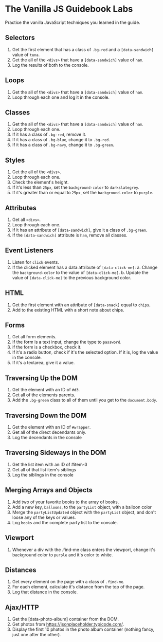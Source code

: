 # The Vanilla JS Guidebook Labs
Practice the vanilla JavaScript techniques you learned in the guide.

## Selectors

1. Get the first element that has a class of `.bg-red` and a `[data-sandwich]` value of `tuna`.
2. Get the all of the `<divs>` that have a `[data-sandwich]` value of `ham`.
3. Log the results of both to the console.


## Loops

1. Get the all of the `<divs>` that have a `[data-sandwich]` value of `ham`.
2. Loop through each one and log it in the console.


## Classes

1. Get the all of the `<divs>` that have a `[data-sandwich]` value of `ham`.
2. Loop through each one.
3. If it has a class of `.bg-red`, remove it.
3. If it has a class of `.bg-blue`, change it to `.bg-red`.
5. If it has a class of `.bg-navy`, change it to `.bg-green`.


## Styles

1. Get the all of the `<divs>`.
2. Loop through each one.
3. Check the element's height.
4. If it's less than `25px`, set the `background-color` to `darkslategrey`.
5. If it's greater than or equal to `25px`, set the `background-color` to `purple`.


## Attributes

1. Get all `<divs>`.
2. Loop through each one.
3. If it has an attribute of `[data-sandwich]`, give it a class of `.bg-green`.
4. If the `[data-sandwich]` attribute is `ham`, remove all classes.


## Event Listeners

1. Listen for `click` events.
2. If the clicked element has a data attribute of `[data-click-me]`:
    a. Change the `background-color` to the value of `[data-click-me]`.
    b. Update the value of `[data-click-me]` to the previous background color.


## HTML

1. Get the first element with an attribute of `[data-snack]` equal to `chips`.
2. Add to the existing HTML with a short note about chips.


## Forms

1. Get all form elements.
2. If the form is a text input, change the type to `password`.
3. if the form is a checkbox, check it.
4. If it's a radio button, check if it's the selected option. If it is, log the value in the console.
5. If it's a textarea, give it a value.


## Traversing Up the DOM

1. Get the element with an ID of `#d3`.
2. Get all of the elements parents.
3. Add the `.bg-green` class to all of them until you get to the `document.body`.


## Traversing Down the DOM

1. Get the element with an ID of `#wrapper`.
2. Get all of the direct decendants only.
3. Log the decendants in the console


## Traversing Sideways in the DOM

1. Get the list item with an ID of #item-3
2. Get all of that list item's siblings
3. Log the siblings in the console


## Merging Arrays and Objects

1. Add two of your favorite books to the array of books.
2. Add a new key, `balloons`, to the `partyList` object, with a balloon color
3. Merge the `partyListUpdated` object with the `partyList` object, and don't loose any of the keys or values.
4. Log `books` and the complete party list to the console.


## Viewport

1. Whenever a div with the .find-me class enters the viewport, change it's background color to `purple` and it's color to white.


## Distances

1. Get every element on the page with a class of `.find-me`.
2. For each element, calculate it's distance from the top of the page.
3. Log that distance in the console.


## Ajax/HTTP

1. Get the [data-photo-album] container from the DOM.
2. Get photos from https://jsonplaceholder.typicode.com/.
3. Display the first 10 photos in the photo album container (nothing fancy, just one after the other).